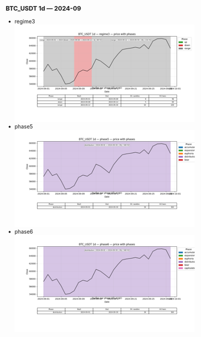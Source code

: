 ### BTC_USDT 1d — 2024-09

- regime3
![BTC_USDT_1d_regime3_2024-09_phase_price.png](outputs/fourier/phase_monthly/BTC_USDT/1d/2024/2024-09/BTC_USDT_1d_regime3_2024-09_phase_price.png)
- phase5
![BTC_USDT_1d_phase5_2024-09_phase_price.png](outputs/fourier/phase_monthly/BTC_USDT/1d/2024/2024-09/BTC_USDT_1d_phase5_2024-09_phase_price.png)
- phase6
![BTC_USDT_1d_phase6_2024-09_phase_price.png](outputs/fourier/phase_monthly/BTC_USDT/1d/2024/2024-09/BTC_USDT_1d_phase6_2024-09_phase_price.png)